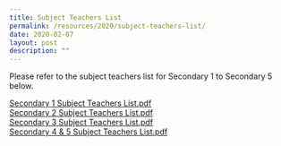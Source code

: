 ```yaml
---
title: Subject Teachers List
permalink: /resources/2020/subject-teachers-list/
date: 2020-02-07
layout: post
description: ""
---
```

Please refer to the subject teachers list for Secondary 1 to Secondary 5 below.  
  
[Secondary 1 Subject Teachers List.pdf](/files/Secondary%201%20Subject%20Teachers%20List.pdf)
<br> [Secondary 2 Subject Teachers List.pdf](/files/Secondary%202%20Subject%20Teachers%20List.pdf)
<br> [Secondary 3 Subject Teachers List.pdf](/files/Secondary%203%20Subject%20Teachers%20List.pdf)
<br> [Secondary 4 & 5 Subject Teachers List.pdf](/files/Secondary%204%20&%205%20Subject%20Teachers%20List.pdf)